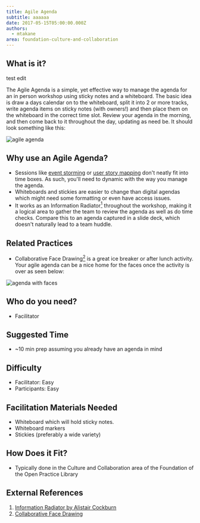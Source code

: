 ```yaml
---
title: Agile Agenda
subtitle: aaaaaa
date: 2017-05-15T05:00:00.000Z
authors:
  - mtakane
area: foundation-culture-and-collaboration
---
```

## What is it?

test edit

The Agile Agenda is a simple, yet effective way to manage the agenda for an in person workshop using sticky notes and a whiteboard. The basic idea is draw a days calendar on to the whiteboard, split it into 2 or more tracks, write agenda items on sticky notes (with owners!) and then place them on the whiteboard in the correct time slot. Review your agenda in the morning, and then come back to it throughout the day, updating as need be. It should look something like this:

![agile agenda](/images/agile_agenda.png)

## Why use an Agile Agenda?

* Sessions like [event storming](/practice/event-storming/) or [user story mapping](/practice/user-story-mapping/) don't neatly fit into time boxes. As such, you'll need to dynamic with the way you manage the agenda.
* Whiteboards and stickies are easier to change than digital agendas which might need some formatting or even have access issues.
* It works as an Information Radiator[<sup>1</sup>](#footnote-1) throughout the workshop, making it a logical area to gather the team to review the agenda as well as do time checks. Compare this to an agenda captured in a slide deck, which doesn't naturally lead to a team huddle.

## Related Practices

* Collaborative Face Drawing[<sup>2</sup>](#footnote-2) is a great ice breaker or after lunch activity. Your agile agenda can be a nice home for the faces once the activity is over as seen below:

![agenda with faces](/images/agenda_with_faces.png)

## Who do you need?

* Facilitator

## Suggested Time

* ~10 min prep assuming you already have an agenda in mind

## Difficulty

* Facilitator: Easy
* Participants: Easy

## Facilitation Materials Needed

* Whiteboard which will hold sticky notes.
* Whiteboard markers
* Stickies (preferably a wide variety)

## How Does it Fit?

* Typically done in the Culture and Collaboration area of the Foundation of the Open Practice Library

## External References

1. <a name="footnote-1"></a>[Information Radiator by Alistair Cockburn](http://alistair.cockburn.us/Information+radiator)
2. <a name="footnote-2"></a>[Collaborative Face Drawing](http://www.funretrospectives.com/collaborative-face-drawing/)
